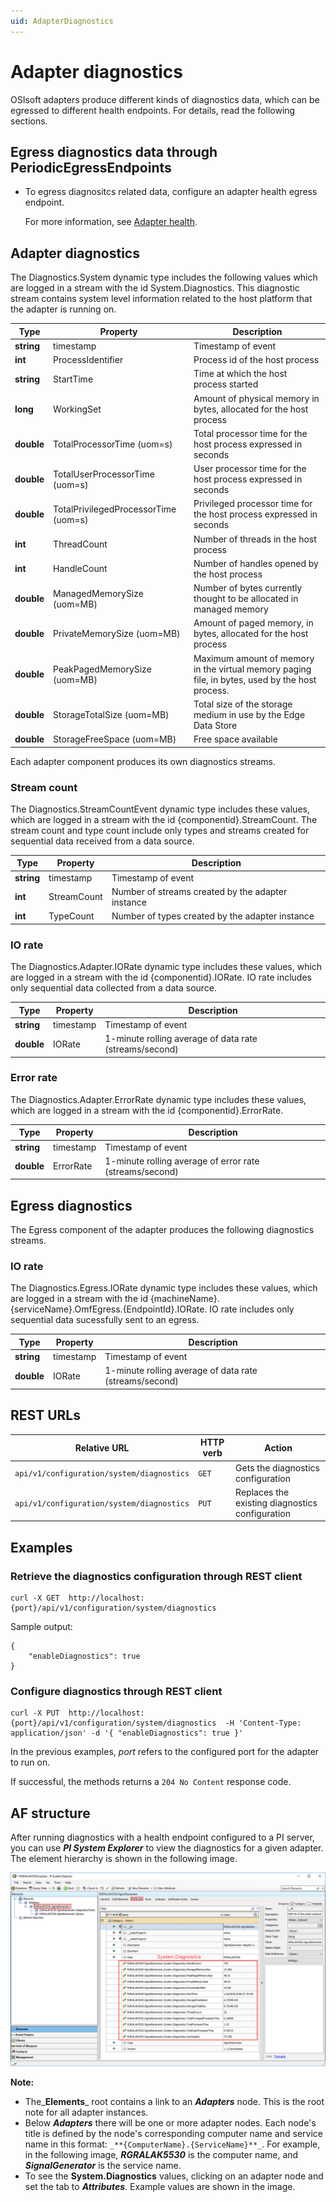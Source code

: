 ```yaml
---
uid: AdapterDiagnostics
---
```


# Adapter diagnostics

OSIsoft adapters produce different kinds of diagnostics data, which can be egressed to different health endpoints. For details, read the following sections.

## Egress diagnostics data through PeriodicEgressEndpoints

- To egress diagnositcs related data, configure an adapter health egress endpoint.

    For more information, see [Adapter health](xref:Health). 


## Adapter diagnostics

The Diagnostics.System dynamic type includes the following values which are logged in a stream with the id System.Diagnostics.
This diagnostic stream contains system level information related to the host platform that the adapter is running on.

| Type   | Property                              | Description                                                                                      |
| ------ | ------------------------------------- | ------------------------------------------------------------------------------------------------ |
| **string** | timestamp                             | Timestamp of event                                                                               |
| **int**    | ProcessIdentifier                     | Process id of the host process                                                                   |
| **string** | StartTime                             | Time at which the host process started                                                                    |
| **long**   | WorkingSet                            | Amount of physical memory in bytes, allocated for the host process                              |
| **double** | TotalProcessorTime (uom=s)            | Total processor time for the host process expressed in seconds                                   |
| **double** | TotalUserProcessorTime (uom=s)        | User processor time for the host process expressed in seconds                                    |
| **double** | TotalPrivilegedProcessorTime (uom=s)  | Privileged processor time for the host process expressed in seconds                              |
| **int**    | ThreadCount                           | Number of threads in the host process                                                            |
| **int**    | HandleCount                           | Number of handles opened by the host process                                                     |
| **double** | ManagedMemorySize (uom=MB)            | Number of bytes currently thought to be allocated in managed memory                              |
| **double** | PrivateMemorySize (uom=MB)            | Amount of paged memory, in bytes, allocated for the host process                                 |
| **double** | PeakPagedMemorySize (uom=MB)          | Maximum amount of memory in the virtual memory paging file, in bytes, used by the host process.  |
| **double** | StorageTotalSize (uom=MB)             | Total size of the storage medium in use by the Edge Data Store                                   |
| **double** | StorageFreeSpace (uom=MB)             | Free space available                                                                             |

Each adapter component produces its own diagnostics streams.

### Stream count

The Diagnostics.StreamCountEvent dynamic type includes these values, which are logged in a stream with the id {componentid}.StreamCount. The stream count and type count include only types and streams created for sequential data received from a data source.

| Type   | Property    | Description                                       |
| ------ | ----------- | ------------------------------------------------- |
| **string** | timestamp   | Timestamp of event                                |
| **int**    | StreamCount | Number of streams created by the adapter instance |
| **int**    | TypeCount   | Number of types created by the adapter instance   |

### IO rate

The Diagnostics.Adapter.IORate dynamic type includes these values, which are logged in a stream with the id {componentid}.IORate. IO rate includes only sequential data collected from a data source.

| Type   | Property  | Description                                            	|
| ------ | --------- | -------------------------------------------------------	|
| **string** | timestamp | Timestamp of event                                    	|
| **double** | IORate    | 1-minute rolling average of data rate (streams/second)	|

### Error rate

The Diagnostics.Adapter.ErrorRate dynamic type includes these values, which are logged in a stream with the id {componentid}.ErrorRate.

| Type   | Property  | Description                                              |
| ------ | --------- | -------------------------------------------------------- |
| **string** | timestamp | Timestamp of event                                       |
| **double** | ErrorRate | 1-minute rolling average of error rate (streams/second)	|


## Egress diagnostics

The Egress component of the adapter produces the following diagnostics streams.

### IO rate

The Diagnostics.Egress.IORate dynamic type includes these values, which are logged in a stream with the id {machineName}.{serviceName}.OmfEgress.{EndpointId}.IORate. IO rate includes only sequential data sucessfully sent to an egress.

| Type   | Property  | Description                                            	|
| ------ | --------- | -------------------------------------------------------	|
| **string** | timestamp | Timestamp of event                                    	|
| **double** | IORate    | 1-minute rolling average of data rate (streams/second)	|


## REST URLs

| Relative URL                            | HTTP verb | Action                                          |
| --------------------------------------- | --------- | ----------------------------------------------- |
| `api/v1/configuration/system/diagnostics` | `GET`       | Gets the diagnostics configuration              |
| `api/v1/configuration/system/diagnostics` | `PUT`       | Replaces the existing diagnostics configuration |

## Examples

### Retrieve the diagnostics configuration through REST client

```
curl -X GET  http://localhost:{port}/api/v1/configuration/system/diagnostics
```

Sample output:

```
{
    "enableDiagnostics": true
}
```

### Configure diagnostics through REST client

```
curl -X PUT  http://localhost:{port}/api/v1/configuration/system/diagnostics  -H 'Content-Type: application/json' -d '{ "enableDiagnostics": true }'
```

In the previous examples, _port_ refers to the configured port for the adapter to run on.

If successful, the methods returns a `204 No Content` response code.

## AF structure

After running diagnostics with a health endpoint configured to a PI server, you can use _**PI System Explorer**_ to view the diagnostics for a given adapter. The element hierarchy is shown in the following image. 

![System.Diagnostics](./Diagnostics_System.jpg)

**Note:**

- The_**Elements**_ root contains a link to an _**Adapters**_ node. This is the root note for all adapter instances.
- Below _**Adapters**_ there will be one or more adapter nodes. Each node's title is defined by the node's corresponding computer name and service name in this format: `_**{ComputerName}.{ServiceName}**_`. For example, in the following image, **_RGRALAK5530_** is the computer name, and _**SignalGenerator**_ is the service name.
- To see the **System.Diagnostics** values, clicking on an adapter node and set the tab to _**Attributes**_. Example values are shown in the image.
